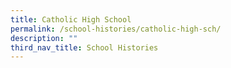 ```yaml
---
title: Catholic High School
permalink: /school-histories/catholic-high-sch/
description: ""
third_nav_title: School Histories
---
```

